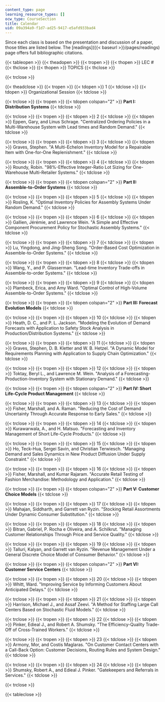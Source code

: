```yaml
---
content_type: page
learning_resource_types: []
ocw_type: CourseSection
title: Calendar
uid: 09a394a9-f1d7-ad25-9417-e5afd933bad4
---
```


Since each class is based on the presentation and discussion of a paper, those titles are listed below. The [readings]({{< baseurl >}}/pages/readings) page offers full bibliographic citations.

{{< tableopen >}}
{{< theadopen >}}
{{< tropen >}}
{{< thopen >}}
LEC #
{{< thclose >}}
{{< thopen >}}
TOPICS
{{< thclose >}}

{{< trclose >}}

{{< theadclose >}}
{{< tropen >}}
{{< tdopen >}}
1
{{< tdclose >}}
{{< tdopen >}}
Organizational Session
{{< tdclose >}}

{{< trclose >}}
{{< tropen >}}
{{< tdopen colspan="2" >}}
**Part I: Distribution Systems**
{{< tdclose >}}

{{< trclose >}}
{{< tropen >}}
{{< tdopen >}}
2
{{< tdclose >}}
{{< tdopen >}}
Eppen, Gary, and Linus Schrage. "Centralized Ordering Policies in a Multi-Warehouse System with Lead times and Random Demand."
{{< tdclose >}}

{{< trclose >}}
{{< tropen >}}
{{< tdopen >}}
3
{{< tdclose >}}
{{< tdopen >}}
Graves, Stephen. "A Multi-Echelon Inventory Model for a Repairable Item with One-for-One Replenishment."
{{< tdclose >}}

{{< trclose >}}
{{< tropen >}}
{{< tdopen >}}
4
{{< tdclose >}}
{{< tdopen >}}
Roundy, Robin. "98%-Effective Integer-Ratio Lot Sizing for One-Warehouse Multi-Retailer Systems."
{{< tdclose >}}

{{< trclose >}}
{{< tropen >}}
{{< tdopen colspan="2" >}}
**Part II: Assemble-to-Order Systems**
{{< tdclose >}}

{{< trclose >}}
{{< tropen >}}
{{< tdopen >}}
5
{{< tdclose >}}
{{< tdopen >}}
Rosling, K. "Optimal Inventory Policies for Assembly Systems Under Random Demand."
{{< tdclose >}}

{{< trclose >}}
{{< tropen >}}
{{< tdopen >}}
6
{{< tdclose >}}
{{< tdopen >}}
Gallien, Jérémie, and Lawrence Wein. "A Simple and Effective Component Procurement Policy for Stochastic Assembly Systems."
{{< tdclose >}}

{{< trclose >}}
{{< tropen >}}
{{< tdopen >}}
7
{{< tdclose >}}
{{< tdopen >}}
Lu, Yingdong, and Jing-Sheng Song. "Order-Based Cost Optimization in Assemble-to-Order Systems."
{{< tdclose >}}

{{< trclose >}}
{{< tropen >}}
{{< tdopen >}}
8
{{< tdclose >}}
{{< tdopen >}}
Wang, Y., and P. Glasserman. "Lead-time Inventory Trade-offs in Assemble-to-order Systems."
{{< tdclose >}}

{{< trclose >}}
{{< tropen >}}
{{< tdopen >}}
9
{{< tdclose >}}
{{< tdopen >}}
Plambeck, Erica, and Amy Ward. "Optimal Control of High-Volume Assemble-to-Order Systems."
{{< tdclose >}}

{{< trclose >}}
{{< tropen >}}
{{< tdopen colspan="2" >}}
**Part III: Forecast Evolution Models**
{{< tdclose >}}

{{< trclose >}}
{{< tropen >}}
{{< tdopen >}}
10
{{< tdclose >}}
{{< tdopen >}}
Heath, D. C., and P. L. Jackson. "Modeling the Evolution of Demand Forecasts with Application to Safety Stock Analysis in Production/Distribution Systems."
{{< tdclose >}}

{{< trclose >}}
{{< tropen >}}
{{< tdopen >}}
11
{{< tdclose >}}
{{< tdopen >}}
Graves, Stephen, D. B. Kletter and W. B. Hetzel. "A Dynamic Model for Requirements Planning with Application to Supply Chain Optimization."
{{< tdclose >}}

{{< trclose >}}
{{< tropen >}}
{{< tdopen >}}
12
{{< tdclose >}}
{{< tdopen >}}
Toktay, Beryl L., and Lawrence M. Wein. "Analysis of a Forecasting-Production-Inventory System with Stationary Demand."
{{< tdclose >}}

{{< trclose >}}
{{< tropen >}}
{{< tdopen colspan="2" >}}
**Part IV: Short Life-Cycle Product Management**
{{< tdclose >}}

{{< trclose >}}
{{< tropen >}}
{{< tdopen >}}
13
{{< tdclose >}}
{{< tdopen >}}
Fisher, Marshall, and A. Raman. "Reducing the Cost of Demand Uncertainty Through Accurate Response to Early Sales."
{{< tdclose >}}

{{< trclose >}}
{{< tropen >}}
{{< tdopen >}}
14
{{< tdclose >}}
{{< tdopen >}}
Kurawarwala, A., and H. Matsuo. "Forecasting and Inventory Management of Short Life-Cycle Products."
{{< tdclose >}}

{{< trclose >}}
{{< tropen >}}
{{< tdopen >}}
15
{{< tdclose >}}
{{< tdopen >}}
Ho, Teck-Hua, Sergei Savin, and Christian Terwiesch. "Managing Demand and Sales Dynamics in New Product Diffusion Under Supply Constraint."
{{< tdclose >}}

{{< trclose >}}
{{< tropen >}}
{{< tdopen >}}
16
{{< tdclose >}}
{{< tdopen >}}
Fisher, Marshall, and Kumar Rajaram. "Accurate Retail Testing of Fashion Merchandise: Methodology and Application."
{{< tdclose >}}

{{< trclose >}}
{{< tropen >}}
{{< tdopen colspan="2" >}}
**Part V: Customer Choice Models**
{{< tdclose >}}

{{< trclose >}}
{{< tropen >}}
{{< tdopen >}}
17
{{< tdclose >}}
{{< tdopen >}}
Mahajan, Siddharth, and Garrett van Ryzin. "Stocking Retail Assortments Under Dynamic Consumer Substitution."
{{< tdclose >}}

{{< trclose >}}
{{< tropen >}}
{{< tdopen >}}
18
{{< tdclose >}}
{{< tdopen >}}
Bitran, Gabriel, P. Rocha e Oliveira, and A. Schilkrut. "Managing Customer Relationships Through Price and Service Quality."
{{< tdclose >}}

{{< trclose >}}
{{< tropen >}}
{{< tdopen >}}
19
{{< tdclose >}}
{{< tdopen >}}
Talluri, Kalyan, and Garrett van Ryzin. "Revenue Management Under a General Discrete Choice Model of Consumer Behavior."
{{< tdclose >}}

{{< trclose >}}
{{< tropen >}}
{{< tdopen colspan="2" >}}
**Part VI: Customer Service Centers**
{{< tdclose >}}

{{< trclose >}}
{{< tropen >}}
{{< tdopen >}}
20
{{< tdclose >}}
{{< tdopen >}}
Whitt, Ward. "Improving Service by Informing Customers About Anticipated Delays."
{{< tdclose >}}

{{< trclose >}}
{{< tropen >}}
{{< tdopen >}}
21
{{< tdclose >}}
{{< tdopen >}}
Harrison, Michael J., and Assaf Zeevi. "A Method for Staffing Large Call Centers Based on Stochastic Fluid Models."
{{< tdclose >}}

{{< trclose >}}
{{< tropen >}}
{{< tdopen >}}
22
{{< tdclose >}}
{{< tdopen >}}
Pinker, Edieal J., and Robert A. Shumsky. "The Efficiency-Quality Trade-Off of Cross-Trained Workers."
{{< tdclose >}}

{{< trclose >}}
{{< tropen >}}
{{< tdopen >}}
23
{{< tdclose >}}
{{< tdopen >}}
Armony, Mor, and Costis Maglaras. "On Customer Contact Centers with a Call-Back Option: Customer Decisions, Routing Rules and System Design."
{{< tdclose >}}

{{< trclose >}}
{{< tropen >}}
{{< tdopen >}}
24
{{< tdclose >}}
{{< tdopen >}}
Shumsky, Robert A., and Edieal J. Pinker. "Gatekeepers and Referrals in Services."
{{< tdclose >}}

{{< trclose >}}

{{< tableclose >}}